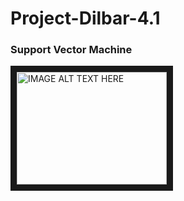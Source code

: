 # Project-Dilbar-4.1
<h3>Support Vector Machine</h3>
<a href="http://www.youtube.com/watch?feature=player_embedded&v=Y6RRHw9uN9o
" target="_blank"><img src="http://img.youtube.com/vi/Y6RRHw9uN9o/0.jpg" 
alt="IMAGE ALT TEXT HERE" width="240" height="180" border="10" /></a>
